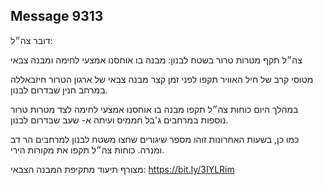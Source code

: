## Message 9313

דובר צה״ל: 

צה״ל תקף מטרות טרור בשטח לבנון: מבנה בו אוחסנו אמצעי לחימה ומבנה צבאי

מטוסי קרב של חיל האוויר תקפו לפני זמן קצר מבנה צבאי של ארגון הטרור חיזבאללה במרחב חנין שבדרום לבנון.

במהלך היום כוחות צה״ל תקפו מבנה בו אוחסנו אמצעי לחימה לצד מטרות טרור נוספות במרחבים ג'בל חממיס ועיתה א- שעב שבדרום לבנון. 

כמו כן, בשעות האחרונות זוהו מספר שיגורים שחצו משטח לבנון למרחבים הר דב ומנרה.
כוחות צה״ל תקפו את מקורות הירי.

מצורף תיעוד מתקיפת המבנה הצבאי:
https://bit.ly/3IYLRim

